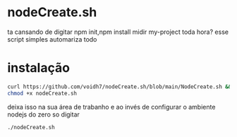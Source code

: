 # nodeCreate.sh
ta cansando de digitar npm init,npm install midir my-project toda hora? esse script simples automariza todo

# instalação

``` bash
curl https://github.com/voidh7/nodeCreate.sh/blob/main/NodeCreate.sh &&
chmod +x nodeCreate.sh
```

deixa isso na sua área de trabanho e ao invés de configurar o ambiente nodejs do zero so digitar

``` bash
./nodeCreate.sh
```
